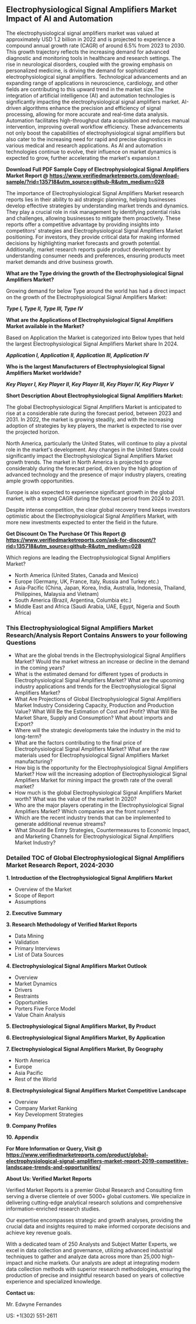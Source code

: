 <h2>Electrophysiological Signal Amplifiers Market Impact of AI and Automation</h2>The electrophysiological signal amplifiers market was valued at approximately USD 1.2 billion in 2022 and is projected to experience a compound annual growth rate (CAGR) of around 6.5% from 2023 to 2030. This growth trajectory reflects the increasing demand for advanced diagnostic and monitoring tools in healthcare and research settings. The rise in neurological disorders, coupled with the growing emphasis on personalized medicine, is driving the demand for sophisticated electrophysiological signal amplifiers. Technological advancements and an expanding range of applications in neuroscience, cardiology, and other fields are contributing to this upward trend in the market size.The integration of artificial intelligence (AI) and automation technologies is significantly impacting the electrophysiological signal amplifiers market. AI-driven algorithms enhance the precision and efficiency of signal processing, allowing for more accurate and real-time data analysis. Automation facilitates high-throughput data acquisition and reduces manual intervention, improving overall workflow efficiency. These advancements not only boost the capabilities of electrophysiological signal amplifiers but also cater to the increasing need for rapid and precise diagnostics in various medical and research applications. As AI and automation technologies continue to evolve, their influence on market dynamics is expected to grow, further accelerating the market's expansion.t</p><p id="" class=""><strong>Download Full PDF Sample Copy of Electrophysiological Signal Amplifiers Market Report @ <a href="https://www.verifiedmarketreports.com/download-sample/?rid=135718&utm_source=github-R&utm_medium=028" target="_blank">https://www.verifiedmarketreports.com/download-sample/?rid=135718&utm_source=github-R&utm_medium=028</a></strong></p><p>The importance of&nbsp;Electrophysiological Signal Amplifiers Market research reports lies in their ability to aid strategic planning, helping businesses develop effective strategies by understanding market trends and dynamics. They play a crucial role in risk management by identifying potential risks and challenges, allowing businesses to mitigate them proactively. These reports offer a competitive advantage by providing insights into competitors' strategies and Electrophysiological Signal Amplifiers Market positioning. For investors, they provide critical data for making informed decisions by highlighting market forecasts and growth potential. Additionally, market research reports guide product development by understanding consumer needs and preferences, ensuring products meet market demands and drive business growth.</p><p><strong>What are the&nbsp;Type driving the growth of the Electrophysiological Signal Amplifiers Market?</strong></p><p id="" class="">Growing demand for below Type around the world has had a direct impact on the growth of the Electrophysiological Signal Amplifiers Market:</p><em><strong>Type I, Type II, Type III, Type IV</strong></em></p><strong>What are the&nbsp;Applications&nbsp;of Electrophysiological Signal Amplifiers Market available in the Market?</strong></p><p id="" class="">Based on Application the Market is categorized into Below types that held the largest Electrophysiological Signal Amplifiers Market share In 2024.</p><em><strong>Application I, Application II, Application III, Application IV</strong></em></p><strong>Who is the largest Manufacturers of Electrophysiological Signal Amplifiers Market worldwide?</strong></p><p><em><strong>Key Player I, Key Player II, Key Player III, Key Player IV, Key Player V</strong></em></p><p id="" class=""><strong>Short Description About Electrophysiological Signal Amplifiers Market:</strong></p><p>The global Electrophysiological Signal Amplifiers Market is anticipated to rise at a considerable rate during the forecast period, between 2023 and 2031. In 2022, the market is growing steadily, and with the increasing adoption of strategies by key players, the market is expected to rise over the projected horizon.</p><p>North America, particularly the United States, will continue to play a pivotal role in the market's development. Any changes in the United States could significantly impact the Electrophysiological Signal Amplifiers Market growth trends. The market in North America is projected to grow considerably during the forecast period, driven by the high adoption of advanced technology and the presence of major industry players, creating ample growth opportunities.</p><p>Europe is also expected to experience significant growth in the global market, with a strong CAGR during the forecast period from 2024 to 2031.</p><p>Despite intense competition, the clear global recovery trend keeps investors optimistic about the Electrophysiological Signal Amplifiers Market, with more new investments expected to enter the field in the future.</p><p id="" class=""><strong>Get Discount On The Purchase Of This Report @ <a href="https://www.verifiedmarketreports.com/ask-for-discount/?rid=135718&utm_source=github-R&utm_medium=028" target="_blank">https://www.verifiedmarketreports.com/ask-for-discount/?rid=135718&utm_source=github-R&utm_medium=028</a></strong></p>Which regions are leading the Electrophysiological Signal Amplifiers Market?</p><ul><li>North America (United States, Canada and Mexico)</li><li>Europe (Germany, UK, France, Italy, Russia and Turkey etc.)</li><li>Asia-Pacific (China, Japan, Korea, India, Australia, Indonesia, Thailand, Philippines, Malaysia and Vietnam)</li><li>South America (Brazil, Argentina, Columbia etc.)</li><li>Middle East and Africa (Saudi Arabia, UAE, Egypt, Nigeria and South Africa)</li></ul><h3 id="" class="">This Electrophysiological Signal Amplifiers Market Research/Analysis Report Contains Answers to your following Questions</h3><ul><li>What are the global trends in the Electrophysiological Signal Amplifiers Market? Would the market witness an increase or decline in the demand in the coming years?</li><li>What is the estimated demand for different types of products in Electrophysiological Signal Amplifiers Market? What are the upcoming industry applications and trends for the Electrophysiological Signal Amplifiers Market?</li><li>What Are Projections of Global Electrophysiological Signal Amplifiers Market Industry Considering Capacity, Production and Production Value? What Will Be the Estimation of Cost and Profit? What Will Be Market Share, Supply and Consumption? What about imports and Export?</li><li>Where will the strategic developments take the industry in the mid to long-term?</li><li>What are the factors contributing to the final price of Electrophysiological Signal Amplifiers Market? What are the raw materials used for Electrophysiological Signal Amplifiers Market manufacturing?</li><li>How big is the opportunity for the Electrophysiological Signal Amplifiers Market? How will the increasing adoption of Electrophysiological Signal Amplifiers Market for mining impact the growth rate of the overall market?</li><li>How much is the global Electrophysiological Signal Amplifiers Market worth? What was the value of the market In 2020?</li><li>Who are the major players operating in the Electrophysiological Signal Amplifiers Market? Which companies are the front runners?</li><li>Which are the recent industry trends that can be implemented to generate additional revenue streams?</li><li>What Should Be Entry Strategies, Countermeasures to Economic Impact, and Marketing Channels for Electrophysiological Signal Amplifiers Market Industry?</li></ul><h3 id="" class="">Detailed TOC of Global Electrophysiological Signal Amplifiers Market Research Report, 2024-2030</h3><p id="" class=""><strong>1. Introduction of the Electrophysiological Signal Amplifiers Market</strong></p><ul><li>Overview of the Market</li><li>Scope of Report</li><li>Assumptions</li></ul><p id="" class=""><strong>2. Executive Summary</strong></p><p id="" class=""><strong>3. Research Methodology of Verified Market Reports</strong></p><ul><li>Data Mining</li><li>Validation</li><li>Primary Interviews</li><li>List of Data Sources</li></ul><p id="" class=""><strong>4. Electrophysiological Signal Amplifiers Market Outlook</strong></p><ul><li>Overview</li><li>Market Dynamics</li><li>Drivers</li><li>Restraints</li><li>Opportunities</li><li>Porters Five Force Model</li><li>Value Chain Analysis</li></ul><p id="" class=""><strong>5. Electrophysiological Signal Amplifiers Market, By Product</strong></p><p id="" class=""><strong>6. Electrophysiological Signal Amplifiers Market, By Application</strong></p><p id="" class=""><strong>7. Electrophysiological Signal Amplifiers Market, By Geography</strong></p><ul><li>North America</li><li>Europe</li><li>Asia Pacific</li><li>Rest of the World</li></ul><p id="" class=""><strong>8. Electrophysiological Signal Amplifiers Market Competitive Landscape</strong></p><ul><li>Overview</li><li>Company Market Ranking</li><li>Key Development Strategies</li></ul><p id="" class=""><strong>9. Company Profiles</strong></p><p id="" class=""><strong>10. Appendix</strong></p><p id="" class=""><strong>For More Information or Query, Visit @ <a href="https://www.verifiedmarketreports.com/product/global-electrophysiological-signal-amplifiers-market-report-2019-competitive-landscape-trends-and-opportunities/" target="_blank">https://www.verifiedmarketreports.com/product/global-electrophysiological-signal-amplifiers-market-report-2019-competitive-landscape-trends-and-opportunities/</a></strong></p><p id="" class=""><strong>About Us: Verified Market Reports</strong></p><p id="" class="">Verified Market Reports is a premier Global Research and Consulting firm serving a diverse clientele of over 5000+ global customers. We specialize in delivering cutting-edge analytical research solutions and comprehensive information-enriched research studies.</p><p id="" class="">Our expertise encompasses strategic and growth analyses, providing the crucial data and insights required to make informed corporate decisions and achieve key revenue goals.</p><p id="" class="">With a dedicated team of 250 Analysts and Subject Matter Experts, we excel in data collection and governance, utilizing advanced industrial techniques to gather and analyze data across more than 25,000 high-impact and niche markets. Our analysts are adept at integrating modern data collection methods with superior research methodologies, ensuring the production of precise and insightful research based on years of collective experience and specialized knowledge.</p><p id="" class=""><strong>Contact us:</strong></p><p id="" class="">Mr. Edwyne Fernandes</p><p id="" class="">US: +1(302) 551-2611</p>